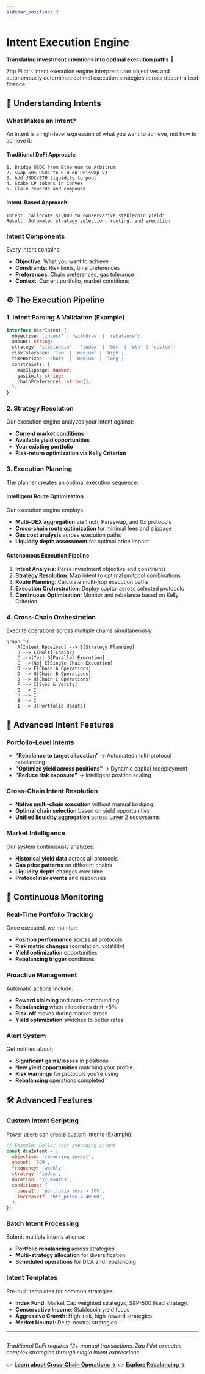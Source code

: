 ```yaml
---
sidebar_position: 2
---
```


# Intent Execution Engine

**Translating investment intentions into optimal execution paths** 🎯

Zap Pilot's intent execution engine interprets user objectives and autonomously determines optimal
execution strategies across decentralized finance.

## 🎯 Understanding Intents

### What Makes an Intent?

An intent is a high-level expression of what you want to achieve, not how to achieve it:

#### **Traditional DeFi Approach:**

```
1. Bridge USDC from Ethereum to Arbitrum
2. Swap 50% USDC to ETH on Uniswap V3
3. Add USDC/ETH liquidity to pool
4. Stake LP tokens in Convex
5. Claim rewards and compound
```

#### **Intent-Based Approach:**

```
Intent: "Allocate $1,000 to conservative stablecoin yield"
Result: Automated strategy selection, routing, and execution
```

### Intent Components

Every intent contains:

- **Objective**: What you want to achieve
- **Constraints**: Risk limits, time preferences
- **Preferences**: Chain preferences, gas tolerance
- **Context**: Current portfolio, market conditions

## ⚙️ The Execution Pipeline

### 1. Intent Parsing & Validation (Example)

```typescript
interface UserIntent {
  objective: 'invest' | 'withdraw' | 'rebalance';
  amount: string;
  strategy: 'stablecoin' | 'index' | 'btc' | 'eth' | 'custom';
  riskTolerance: 'low' | 'medium' | 'high';
  timeHorizon: 'short' | 'medium' | 'long';
  constraints: {
    maxSlippage: number;
    gasLimit: string;
    chainPreferences: string[];
  };
}
```

### 2. Strategy Resolution

Our execution engine analyzes your intent against:

- **Current market conditions**
- **Available yield opportunities**
- **Your existing portfolio**
- **Risk-return optimization via Kelly Criterion**

### 3. Execution Planning

The planner creates an optimal execution sequence:

#### **Intelligent Route Optimization**

Our execution engine employs:

- **Multi-DEX aggregation** via 1inch, Paraswap, and 0x protocols
- **Cross-chain route optimization** for minimal fees and slippage
- **Gas cost analysis** across execution paths
- **Liquidity depth assessment** for optimal price impact

#### **Autonomous Execution Pipeline**

1. **Intent Analysis**: Parse investment objective and constraints
2. **Strategy Resolution**: Map intent to optimal protocol combinations
3. **Route Planning**: Calculate multi-hop execution paths
4. **Execution Orchestration**: Deploy capital across selected protocols
5. **Continuous Optimization**: Monitor and rebalance based on Kelly Criterion

### 4. Cross-Chain Orchestration

Execute operations across multiple chains simultaneously:

```mermaid
graph TD
    A[Intent Received] --> B[Strategy Planning]
    B --> C{Multi-Chain?}
    C -->|Yes| D[Parallel Execution]
    C -->|No| E[Single Chain Execution]
    D --> F[Chain A Operations]
    D --> G[Chain B Operations]
    D --> H[Chain C Operations]
    F --> I[Sync & Verify]
    G --> I
    H --> I
    E --> I
    I --> J[Portfolio Update]
```

## 🧠 Advanced Intent Features

### Portfolio-Level Intents

- **"Rebalance to target allocation"** → Automated multi-protocol rebalancing
- **"Optimize yield across positions"** → Dynamic capital redeployment
- **"Reduce risk exposure"** → Intelligent position scaling

### Cross-Chain Intent Resolution

- **Native multi-chain execution** without manual bridging
- **Optimal chain selection** based on yield opportunities
- **Unified liquidity aggregation** across Layer 2 ecosystems

### Market Intelligence

Our system continuously analyzes:

- **Historical yield data** across all protocols
- **Gas price patterns** on different chains
- **Liquidity depth** changes over time
- **Protocol risk events** and responses

## 🔄 Continuous Monitoring

### Real-Time Portfolio Tracking

Once executed, we monitor:

- **Position performance** across all protocols
- **Risk metric changes** (correlation, volatility)
- **Yield optimization** opportunities
- **Rebalancing trigger** conditions

### Proactive Management

Automatic actions include:

- **Reward claiming** and auto-compounding
- **Rebalancing** when allocations drift >5%
- **Risk-off** moves during market stress
- **Yield optimization** switches to better rates

### Alert System

Get notified about:

- **Significant gains/losses** in positions
- **New yield opportunities** matching your profile
- **Risk warnings** for protocols you're using
- **Rebalancing** operations completed

## 🛠️ Advanced Features

### Custom Intent Scripting

Power users can create custom intents (Example):

```javascript
// Example: Dollar-cost averaging intent
const dcaIntent = {
  objective: 'recurring_invest',
  amount: '500',
  frequency: 'weekly',
  strategy: 'index',
  duration: '12_months',
  conditions: {
    pauseIf: 'portfolio_loss > 20%',
    increaseIf: 'btc_price < 40000',
  },
};
```

### Batch Intent Processing

Submit multiple intents at once:

- **Portfolio rebalancing** across strategies
- **Multi-strategy allocation** for diversification
- **Scheduled operations** for DCA and rebalancing

### Intent Templates

Pre-built templates for common strategies:

- **Index Fund**: Market Cap weighted strategys, S&P-500 liked strategy.
- **Conservative Income**: Stablecoin yield focus
- **Aggressive Growth**: High-risk, high-reward strategies
- **Market Neutral**: Delta-neutral strategies

---

---

_Traditional DeFi requires 12+ manual transactions. Zap Pilot executes complex strategies through
single intent expressions._

👉 **[Learn about Cross-Chain Operations →](./cross-chain-operations)** 👉
**[Explore Rebalancing →](./rebalancing)**
